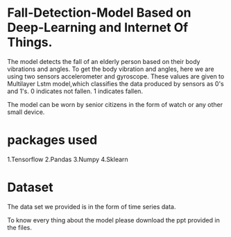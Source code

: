 

# Fall-Detection-Model Based on Deep-Learning and Internet Of Things.
The model detects the fall of an elderly person based on their body vibrations and angles. 
To get the body vibration and angles, here we are using two sensors accelerometer and gyroscope.
These values are given to Multilayer Lstm model,which classifies the data produced by sensors as 0's and 1's. 
 0 indicates not fallen.
 1 indicates fallen.

The model can be worn by senior citizens in the form of watch or any other small device.

# packages used
  1.Tensorflow
  2.Pandas
  3.Numpy
   4.Sklearn
# Dataset
The data set we provided is in the form of time series data.

To know every thing about the model please download the ppt provided in the files.
